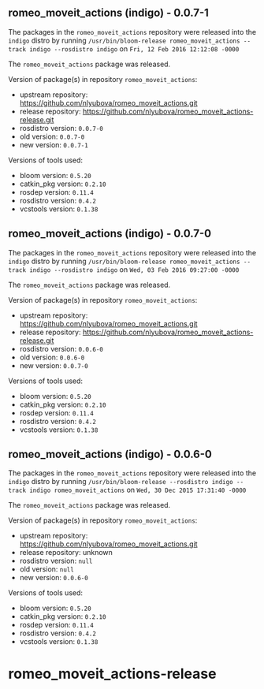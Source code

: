 ## romeo_moveit_actions (indigo) - 0.0.7-1

The packages in the `romeo_moveit_actions` repository were released into the `indigo` distro by running `/usr/bin/bloom-release romeo_moveit_actions --track indigo --rosdistro indigo` on `Fri, 12 Feb 2016 12:12:08 -0000`

The `romeo_moveit_actions` package was released.

Version of package(s) in repository `romeo_moveit_actions`:
- upstream repository: https://github.com/nlyubova/romeo_moveit_actions.git
- release repository: https://github.com/nlyubova/romeo_moveit_actions-release.git
- rosdistro version: `0.0.7-0`
- old version: `0.0.7-0`
- new version: `0.0.7-1`

Versions of tools used:
- bloom version: `0.5.20`
- catkin_pkg version: `0.2.10`
- rosdep version: `0.11.4`
- rosdistro version: `0.4.2`
- vcstools version: `0.1.38`


## romeo_moveit_actions (indigo) - 0.0.7-0

The packages in the `romeo_moveit_actions` repository were released into the `indigo` distro by running `/usr/bin/bloom-release romeo_moveit_actions --track indigo --rosdistro indigo` on `Wed, 03 Feb 2016 09:27:00 -0000`

The `romeo_moveit_actions` package was released.

Version of package(s) in repository `romeo_moveit_actions`:
- upstream repository: https://github.com/nlyubova/romeo_moveit_actions.git
- release repository: https://github.com/nlyubova/romeo_moveit_actions-release.git
- rosdistro version: `0.0.6-0`
- old version: `0.0.6-0`
- new version: `0.0.7-0`

Versions of tools used:
- bloom version: `0.5.20`
- catkin_pkg version: `0.2.10`
- rosdep version: `0.11.4`
- rosdistro version: `0.4.2`
- vcstools version: `0.1.38`


## romeo_moveit_actions (indigo) - 0.0.6-0

The packages in the `romeo_moveit_actions` repository were released into the `indigo` distro by running `/usr/bin/bloom-release --rosdistro indigo --track indigo romeo_moveit_actions` on `Wed, 30 Dec 2015 17:31:40 -0000`

The `romeo_moveit_actions` package was released.

Version of package(s) in repository `romeo_moveit_actions`:
- upstream repository: https://github.com/nlyubova/romeo_moveit_actions.git
- release repository: unknown
- rosdistro version: `null`
- old version: `null`
- new version: `0.0.6-0`

Versions of tools used:
- bloom version: `0.5.20`
- catkin_pkg version: `0.2.10`
- rosdep version: `0.11.4`
- rosdistro version: `0.4.2`
- vcstools version: `0.1.38`


# romeo_moveit_actions-release
